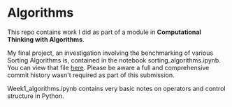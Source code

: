 # Algorithms

This repo contains work I did as part of a module in **Computational Thinking with Algorithms**. 

My final project, an investigation involving the benchmarking of various Sorting Algorithms is, contained in the notebook sorting_algorithms.ipynb. You can view that file [here](https://nbviewer.jupyter.org/github/MarionMcG/algorithms/blob/master/sorting_algorithms.ipynb). Please be aware a full and comprehensive commit history wasn't required as part of this submission. 

Week1_algorithms.ipynb contains very basic notes on operators and control structure in Python.

